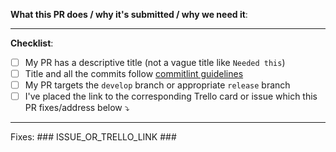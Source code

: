 <!--
Thank you for your pull request, #h5yr! But it's just a beginning. 
Please provide details where it's required and review the requirements below.
-->
**What this PR does / why it's submitted / why we need it**:


---

**Checklist**:
<!-- Remove items that do not apply. For completed items, change [ ] to [x]. -->

- [ ] My PR has a descriptive title (not a vague title like `Needed this`)
- [ ] Title and all the commits follow [commitlint guidelines](https://github.com/conventional-changelog/commitlint#what-is-commitlint)
- [ ] My PR targets the `develop` branch or appropriate `release` branch
- [ ] I've placed the link to the corresponding Trello card or issue which this PR fixes/address below ⤵️

---

Fixes: ### ISSUE_OR_TRELLO_LINK ###